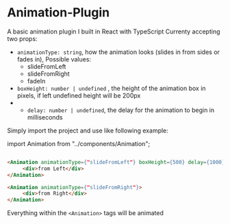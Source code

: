 # Animation-Plugin
A basic animation plugin I built in React with TypeScript
Currenty accepting two props:
  - ```animationType: string```, how the animation looks (slides in from sides or fades in), Possible values:
       -  slideFromLeft
       -  slideFromRight
       -  fadeIn
  - ```boxHeight: number | undefined``` , the height of the animation box in pixels, if left undefined height will be 200px
  -  - ```delay: number | undefined```, the delay for the animation to begin in milliseconds

Simply import the project and use like following example:

import Animation from "../components/Animation";

```html

<Animation animationType={"slideFromLeft"} boxHeight={500} delay={1000}>
     <div>from Left</div>
</Animation>

<Animation animationType={"slideFromRight"}>
     <div>from Right</div>
</Animation>

```
Everything within the ``` <Animation> ``` tags will be animated
